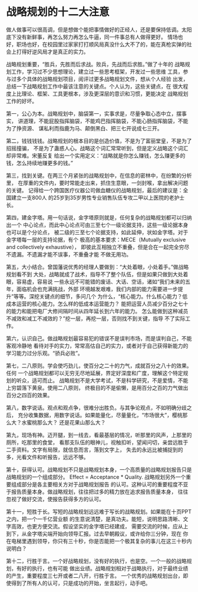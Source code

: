 # 战略规划的十二大注意

做人做事可以很高调，但是想做个能把事情做好的正经人，还是要保持低调。太阳底下没有新鲜事，再怎么努力再怎么牛逼，同一件事总有人做得更好。 情场也好，职场也好，在校园里过家家打打顺风局真没什么大不了的，能在真枪实弹的社会上打得好逆风局才是真正的实力。

战略规划重要，“胜兵，先胜而后求战。败兵，先战而后求胜。”做了十年的 战略规划工作，学习过不少思想理论，建立过一些思考框架，开发过一些思维 工具，参与过多个具体的战略规划项目，阅评过更多战略规划文件，想从个人经验 出发，总结一下战略规划工作中最该注意的关键点。个人认为，这些关键点，在 很大程度上比理论、框架、工具更根本，涉及更深层的意识和习惯，更能决定 战略规划工作的好坏。

第一，公心为本。战略规划中，脑袋第一，实事求是，尽量争取心态中立，摆事实， 讲道理，不能屁股指挥脑袋，不能鸡巴指挥脑袋，不能心肠指挥脑袋，不能为了挣资源、 谋私利而指鹿为马、颠倒黑白、把三七开说成七三开。

第二，钱钱钱钱。战略规划的根本目的是创造价值，不是为了富丽堂皇，不是为了招摇撞骗， 不是为了蛊惑人心。战略这个词汇常常听到，但是定义战略这个词汇却非常难。宋董反复 给出一个实用定义：“战略就是你怎么赚钱，怎么赚更多的钱，怎么持续地赚更多的钱。”

第三，找到关键。在两三个月紧张的战略规划中，在信息的密林中，在纷繁的分析里， 在厚重的文件内，要时常能走出来，抓住生意眼，一剑封喉，拿出解决问题的关键。 记得给一个跨国医疗仪器公司做血糖仪的战略规划，最后的建议是：全国建立一支800人 的25岁到35岁男性专业销售队伍专攻二甲以上医院的老护士长。

第四，建金字塔。用一句话说，金字塔原则就是，任何复杂的战略规划都可以归纳出一个 中心论点，而此中心论点可由三至七个一级论据支持，这些一级论据本身也可以是个分论点， 被二级的三至七个论据支持，如此延伸，状如金字塔。对于金字塔每一层的支持论据，有个 极高的基本要求：MECE（Mutually exclusive and collectively exhaustive）， 即彼此互相独立不重叠，但是合在一起完全穷尽不遗漏。不遗漏才能不误事，不重叠才能 不做无用功。

第五，大小结合。曾国藩说优秀的经理人要做到：“大处着眼，小处着手。”做战略规划看不到 大处，战略就成了战术，指导不了整个队伍，但是如果只做到大处着眼，容易虚，容易说 一些永远不可能错的废话、大话、空话，诸如“我们未来的五年，面临机会也充满挑战，外部 环境越发艰难，我们内部的能力需要进一步提升”等等。深挖关键点的细节，多问几个 为什么，“核心能力。什么核心能力？低成本运营的核心能力。怎么样的低成本运营能力？ 能把运营人员减少百分之七十的能力和能把电厂大修间隔时间从四年延长到六年的能力。 怎么能做到这种减员不减效和减工不减效的？”挖一层，再挖一层，否则找不到关键，指导 不了实际工作。

第六，认识自己。做战略规划最容易犯的错误不是误判市场，而是误判自己，不能客观冷静地 看待对手的实力，常常高估自己的实力，或者对于自己获得新能力的学习能力过分乐观。“骄兵必败”。

第七，二八原则。学会使巧劲儿，使百分之二十的力气，成就百分之八十的效果。任何 一个战略规划都可以无穷无尽地延展，界定好深度和广度，理解这个特定规划的听众，适可而止。 战略规划不是大学考试，不是科学研究，不是爱情，不能上穷碧落下黄泉。使用二八原则， 终极目的不是偷懒，是用百分之百的力气做出百分之四百的效果。

第八，数字说话。观点和观点争，很难分出胜负。与其争论观点，不如明确分歧之后， 充分收集数据，用数字说话。如果能量化，尽量量化，“市场很大”，樱桃那么大？水蜜桃那么大？ 还是花果山那么大？

第九，现场有神。迈开腿，到一线去，看最基层的情况，听那里的风声，上那里的厕所，吃那里的食堂， 看那支队伍的眼神儿，视触扣听，望闻问切，亲尝远胜于二手资料。文字有局限，就信息而言，落到文字上， 失去的永远比被捕捉到的多，光看文件和听报告，远远不够。

第十，获得认可。战略规划不只是战略规划本身，一个高质量的战略规划报告只是战略规划的一个组成部分。 Effect = Acceptance \* Quality. 战略规划另外一个重要组成部分是各主要相关方对于战略规划报告 的认可。这种认可的重要程度不亚于报告质量本身。做战略规划，往往把过多的精力放在追求报告质量本身， 往往忽视了做好交流，使报告获得多方的认可。

第十一，短胜于长。写短的战略规划远远难于写长的战略规划。如果能在十页PPT之内，把一个一千亿营业额 的生意说清楚，是真功夫。能短，说明思路清晰、文字高效，也更方便交流。假设坚实的金字塔已经建成， 需要交流的时候，应从上到下，从金字塔尖端开始向领导汇报。过去早朝殿议，或许给你三分钟，现在 你在电梯里遇到领导，你只有三十秒，你是否能把一个极其复杂的事儿在这三十秒内说明白？

第十二，行胜于言。一个好战略规划，没有好的执行，也是空。一个一般的战略规划，有好的执行，也有可能 做出业绩。战略规划相对于战略执行，对于最终业绩的产生，重要程度三七开或者二八开，行胜于言。 一个优秀的战略规划出台，即使得到了所有人的认可，只是成功的开始，坐言起行，动手吧。
